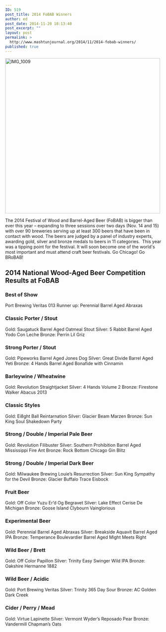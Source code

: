 ```yaml
---
ID: 519
post_title: 2014 FoBAB Winners
author: ed
post_date: 2014-11-20 18:13:40
post_excerpt: ""
layout: post
permalink: >
  http://www.mashtunjournal.org/2014/11/2014-fobab-winners/
published: true
---
```

<a href="http://www.mashtunjournal.org/2014/11/2014-fobab-winners/img_1009/" rel="attachment wp-att-520"><img class="alignnone size-full wp-image-520" src="http://www.mashtunjournal.org/wp-content/uploads/2014/11/IMG_1009-e1416528778470.jpg" alt="IMG_1009" width="500" height="500" /></a>

The 2014 Festival of Wood and Barrel-Aged Beer (FoBAB) is bigger than ever this year – expanding to three sessions over two days (Nov. 14 and 15) with over 90 breweries serving up at least 300 beers that have been in contact with wood. The beers are judged by a panel of industry experts, awarding gold, silver and bronze medals to beers in 11 categories.  This year was a tipping point for the festival. It will soon become one of the world's most important and must attend craft beer festivals. Go Chicago! Go BRoBAB!
<h2>2014 National Wood-Aged Beer Competition Results at FoBAB</h2>
<h3>Best of Show</h3>
Port Brewing Veritas 013
Runner up: Perennial Barrel Aged Abraxas
<h3>Classic Porter / Stout</h3>
Gold: Saugatuck Barrel Aged Oatmeal Stout
Silver: 5 Rabbit Barrel Aged Yodo Con Leche
Bronze: Perrin Lil Griz
<h3>Strong Porter / Stout</h3>
Gold: Pipeworks Barrel Aged Jones Dog
Silver: Great Divide Barrel Aged Yeti
Bronze: 4 Hands Barrel Aged Bonafide with Cinnamin
<h3>Barleywine / Wheatwine</h3>
Gold: Revolution Straightjacket
Silver: 4 Hands Volume 2
Bronze: Firestone Walker Abacus 2013
<h3>Classic Styles</h3>
Gold: Ei8ght Ball Reintarnation
Silver: Glacier Beam Marzen
Bronze: Sun King Soul Shakedown Party
<h3>Strong / Double / Imperial Pale Beer</h3>
Gold: Revolution Filibuster
Silver: Southern Prohibition Barrel Aged Mississippi Fire Ant
Bronze: Rock Bottom Chicago Gin Blitz
<h3>Strong / Double / Imperial Dark Beer</h3>
Gold: Milwaukee Brewing Louie’s Resurrection
Silver: Sun King Sympathy for the Devil
Bronze: Glacier Buffalo Trace Eisbock
<h3>Fruit Beer</h3>
Gold: Off Color Yuzu Er’d Og Begravet
Silver: Lake Effect Cerise De Michigan
Bronze: Goose Island Clybourn Vainglorious
<h3>Experimental Beer</h3>
Gold: Perennial Barrel Aged Abraxas
Silver: Breakside Aquavit Barrel Aged IPA
Bronze: Temperance Boulevardier Barrel Aged Might Meets Right
<h3>Wild Beer / Brett</h3>
Gold: Off Color Papillon
Silver: Trinity Easy Swinger Wild IPA
Bronze: Oakshire Hermanne 1882
<h3>Wild Beer / Acidic</h3>
Gold: Port Brewing Veritas
Silver: Trinity 365 Day Sour
Bronze: AC Golden Dark Creek
<h3>Cider / Perry / Mead</h3>
Gold: Virtue Lapinette
Silver: Vermont Wyder’s Reposado Pear
Bronze: Vandermill Chapman’s Oats
<div class="shareaholic-canvas" data-app-id="6501539" data-app="share_buttons" data-title="FoBAB 2014 Results - Winners at the Festival of Wood and Barrel-Aged Beer" data-link="http://craftbeercompass.com/2014/11/15/fobab-2014-results-winners/" data-summary=""></div>